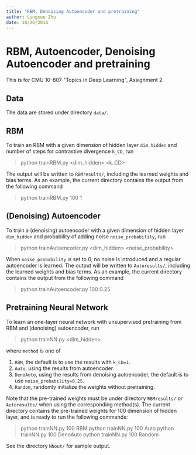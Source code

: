 ```yaml
---
title: "RBM, Denoising Autoencoder and pretraining"
author: Lingxue Zhu
date: 10/26/2016
---
```


# RBM, Autoencoder, Denoising Autoencoder and pretraining

This is for CMU 10-807 "Topics in Deep Learning", Assignment 2.

## Data

The data are stored under directory `data/`.


## RBM

To train an RBM with a given dimension of hidden layer `dim_hidden` and
number of steps for contrastive divergence `k_CD`, run 

> python trainRBM.py <dim_hidden> <k_CD>

The output will be written to `RBMresults/`, including the learned weights and bias terms. As an example, the current directory contains the output from the following command

> python trainRBM.py 100 1


## (Denoising) Autoencoder

To train a (denoising) autoencoder with a given dimension of hidden layer `dim_hidden` and probability of adding noise `noise_probability`, run

> python trainAutoencoder.py <dim_hidden> <noise_probability>

When `noise_probability` is set to 0, no noise is introduced and a regular autoencoder is learned. The output will be written to `Autoresults/`, including the learned weights and bias terms. As an example, the current directory contains the output from the following command

> python trainAutoencoder.py 100 0.25


## Pretraining Neural Network

To learn an one-layer neural network with unsupervised pretraining from RBM and (denoising) autoencoder, run

> python trainNN.py <dim_hidden> <method>

where `method` is one of 

1. `RBM`, the default is to use the results with `k_CD=1`. 
2. `Auto`, using the results from autoencoder.
3. `DenoAuto`, using the results from denoising autoencoder, the default is to use `noise_probability=0.25`.
4. `Random`, randomly initialize the weights without pretraining.

Note that the pre-trained weights must be under directory `RBMresults/` or `Autoresults/` when using the corresponding method(s). The current directory contains the pre-trained weights for 100 dimension of hidden layer, and is ready to run the following commands:

> python trainNN.py 100 RBM
> python trainNN.py 100 Auto
> python trainNN.py 100 DenoAuto
> python trainNN.py 100 Random

See the directory `NNout/` for sample output.





